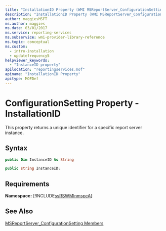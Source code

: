 ```yaml
---
title: "InstallationID Property (WMI MSReportServer_ConfigurationSetting)"
description: "InstallationID Property (WMI MSReportServer_ConfigurationSetting)"
author: maggiesMSFT
ms.author: maggies
ms.date: 03/01/2017
ms.service: reporting-services
ms.subservice: wmi-provider-library-reference
ms.topic: conceptual
ms.custom:
  - intro-installation
  - updatefrequency5
helpviewer_keywords:
  - "InstanceID property"
apilocation: "reportingservices.mof"
apiname: "InstallationID Property"
apitype: MOFDef
---
```

# ConfigurationSetting Property - InstallationID
  This property returns a unique identifier for a specific report server instance.  
  
## Syntax  
  
```vb  
public Dim InstanceID As String  
```  
  
```csharp  
public string InstanceID;  
```  
  
## Requirements  
 **Namespace:** [!INCLUDE[ssRSWMInmspcA](../../includes/ssrswminmspca-md.md)]  
  
## See Also  
 [MSReportServer_ConfigurationSetting Members](../../reporting-services/wmi-provider-library-reference/msreportserver-configurationsetting-members.md)  
  
  
